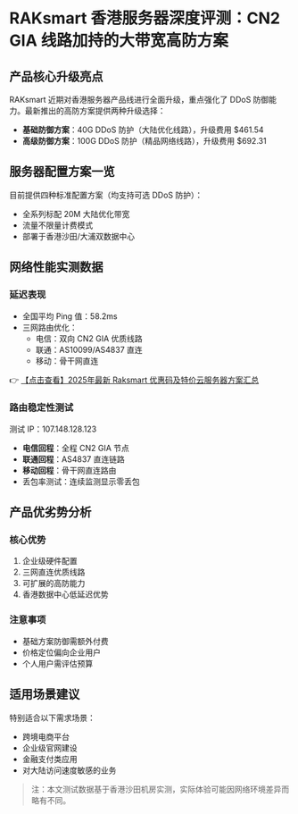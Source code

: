 # RAKsmart 香港服务器深度评测：CN2 GIA 线路加持的大带宽高防方案

## 产品核心升级亮点

RAKsmart 近期对香港服务器产品线进行全面升级，重点强化了 DDoS 防御能力。最新推出的高防方案提供两种升级选择：
- **基础防御方案**：40G DDoS 防护（大陆优化线路），升级费用 $461.54
- **高级防御方案**：100G DDoS 防护（精品网络线路），升级费用 $692.31

## 服务器配置方案一览

目前提供四种标准配置方案（均支持可选 DDoS 防护）：
- 全系列标配 20M 大陆优化带宽
- 流量不限量计费模式
- 部署于香港沙田/大浦双数据中心

## 网络性能实测数据

### 延迟表现
- 全国平均 Ping 值：58.2ms
- 三网路由优化：
  - 电信：双向 CN2 GIA 优质线路
  - 联通：AS10099/AS4837 直连
  - 移动：骨干网直连

👉 [【点击查看】2025年最新 Raksmart 优惠码及特价云服务器方案汇总](https://bit.ly/raksmart)

### 路由稳定性测试
测试 IP：107.148.128.123
- **电信回程**：全程 CN2 GIA 节点
- **联通回程**：AS4837 直连链路
- **移动回程**：骨干网直连路由
- 丢包率测试：连续监测显示零丢包

## 产品优劣势分析

### 核心优势
1. 企业级硬件配置
2. 三网直连优质线路
3. 可扩展的高防能力
4. 香港数据中心低延迟优势

### 注意事项
- 基础方案防御需额外付费
- 价格定位偏向企业用户
- 个人用户需评估预算

## 适用场景建议
特别适合以下需求场景：
- 跨境电商平台
- 企业级官网建设
- 金融支付类应用
- 对大陆访问速度敏感的业务

> 注：本文测试数据基于香港沙田机房实测，实际体验可能因网络环境差异而略有不同。